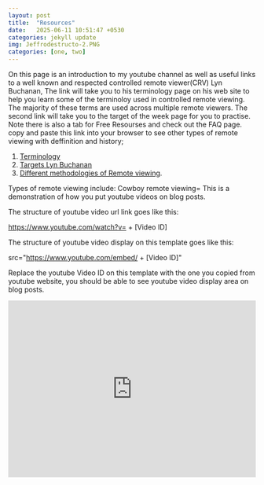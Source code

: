 ```yaml
---
layout: post
title:  "Resources"
date:   2025-06-11 10:51:47 +0530
categories: jekyll update
img: Jeffrodestructo-2.PNG
categories: [one, two]
---
```

On this page is an introduction to my youtube channel as well as useful links to a well known and respected controlled remote viewer(CRV) Lyn Buchanan, The link will take you to his terminology page on his web site to help you learn some of the terminoloy used in controlled remote viewing. The majority of these terms are used across multiple remote viewers. The second link will take you to the target of the week page for you to practise. Note there is also a tab for Free Resourses and check out the FAQ page. copy and paste this link into your browser to see other types of remote viewing with deffinition and history; 
1. [Terminology][link-one] 
2. [Targets Lyn Buchanan][link-2]
3. [Different methodologies of Remote viewing][last-link].

Types of remote viewing include: Cowboy remote viewing=
This is a demonstration of how you put youtube videos on blog posts.

The structure of youtube video url link goes like this:

https://www.youtube.com/watch?v= + [Video ID]

The structure of youtube video display on this template goes like this:

src="https://www.youtube.com/embed/ + [Video ID]"

Replace the youtube Video ID on this template with the one you copied from youtube website, you should be able to see youtube video display area on blog posts.

<iframe width="100%" height="360" src="https://www.youtube.com/embed/7-MVyx36koY" frameborder="0" allowfullscreen></iframe>

[link-one]: https://www.crviewer.com/terminology.php
[link-2]:   https://www.crviewer.com/targets/targetindex.php
[last-link]: https://rviewer.com/other-types-of-remote-viewing/
